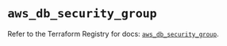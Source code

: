 # `aws_db_security_group`

Refer to the Terraform Registry for docs: [`aws_db_security_group`](https://registry.terraform.io/providers/hashicorp/aws/4.54.0/docs/resources/db_security_group).
